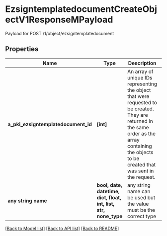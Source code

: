 # EzsigntemplatedocumentCreateObjectV1ResponseMPayload

Payload for POST /1/object/ezsigntemplatedocument

## Properties
Name | Type | Description | Notes
------------ | ------------- | ------------- | -------------
**a_pki_ezsigntemplatedocument_id** | **[int]** | An array of unique IDs representing the object that were requested to be created.  They are returned in the same order as the array containing the objects to be created that was sent in the request. | 
**any string name** | **bool, date, datetime, dict, float, int, list, str, none_type** | any string name can be used but the value must be the correct type | [optional]

[[Back to Model list]](../README.md#documentation-for-models) [[Back to API list]](../README.md#documentation-for-api-endpoints) [[Back to README]](../README.md)


